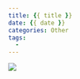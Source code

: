 ```yaml
---
title: {{ title }}
date: {{ date }}
categories: Other
tags:
  -
---
```

![](https://oi4b45295.qnssl.com/)
<!--more-->
